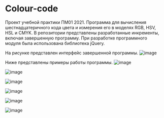# Colour-code
Проект учебной практики ПМ01 2021.
Программа для вычисления шестнадцатеричного кода цвета и измерения его в моделях RGB, HSV, HSL и CMYK.
В репозитории представлены разработанные инкременты, включая завершенную программу.
При разработке программного модуля была использована библиотека jQuery.

На рисунке представлен интерфейс завершенной программы.
![image](https://user-images.githubusercontent.com/74175705/119617276-b9279580-be12-11eb-8326-1b8a8d8a992d.png)

Ниже представлены примеры работы программы.
![image](https://user-images.githubusercontent.com/74175705/119617460-effdab80-be12-11eb-854a-dcecea736ca8.png)

![image](https://user-images.githubusercontent.com/74175705/119617600-0dcb1080-be13-11eb-9032-9756448d8d7a.png)

![image](https://user-images.githubusercontent.com/74175705/119617690-21767700-be13-11eb-8356-2fdb0a4450b8.png)

![image](https://user-images.githubusercontent.com/74175705/119617762-32bf8380-be13-11eb-8a3b-fd4c18b930cd.png)

![image](https://user-images.githubusercontent.com/74175705/119617847-479c1700-be13-11eb-8c14-5eec9c3ab2e8.png)

![image](https://user-images.githubusercontent.com/74175705/119617891-55519c80-be13-11eb-965e-4374fecc4de0.png)



